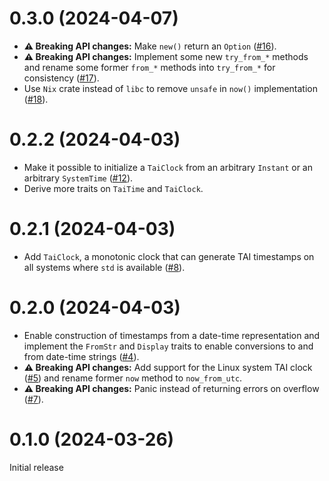 # 0.3.0 (2024-04-07)

* **:warning: Breaking API changes:** Make `new()` return an `Option` ([#16]).
* **:warning: Breaking API changes:** Implement some new `try_from_*` methods
  and rename some former `from_*` methods into `try_from_*` for consistency
  ([#17]).
* Use `Nix` crate instead of `libc` to remove `unsafe` in `now()` implementation
  ([#18]).

[#16]: https://github.com/asynchronics/tai-time/pull/16
[#17]: https://github.com/asynchronics/tai-time/pull/17
[#18]: https://github.com/asynchronics/tai-time/pull/18


# 0.2.2 (2024-04-03)

* Make it possible to initialize a `TaiClock` from an arbitrary `Instant` or an
  arbitrary `SystemTime` ([#12]).
* Derive more traits on `TaiTime` and `TaiClock`.

[#12]: https://github.com/asynchronics/tai-time/pull/12


# 0.2.1 (2024-04-03)

* Add `TaiClock`, a monotonic clock that can generate TAI timestamps on all
  systems where `std` is available ([#8]).

[#8]: https://github.com/asynchronics/tai-time/pull/8


# 0.2.0 (2024-04-03)

* Enable construction of timestamps from a date-time representation and
  implement the `FromStr` and `Display` traits to enable conversions to and from
  date-time strings ([#4]).
* **:warning: Breaking API changes:** Add support for the Linux system TAI clock ([#5]) and
  rename former `now` method to `now_from_utc`.
* **:warning: Breaking API changes:** Panic instead of returning errors on overflow ([#7]).

[#4]: https://github.com/asynchronics/tai-time/pull/4
[#5]: https://github.com/asynchronics/tai-time/pull/5
[#7]: https://github.com/asynchronics/tai-time/pull/7


# 0.1.0 (2024-03-26)

Initial release
